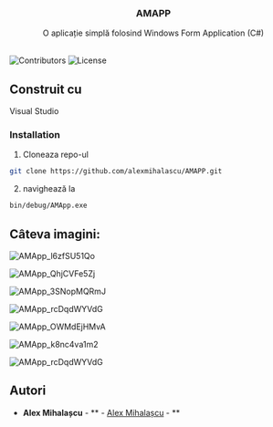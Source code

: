 <br/>
<p align="center">
  <h3 align="center">AMAPP</h3>

  <p align="center">
    O aplicație simplă folosind Windows Form Application (C#)
    <br/>
    <br/>
  </p>
</p>

![Contributors](https://img.shields.io/github/contributors/alexmihalascu/AMAPP?color=dark-green) ![License](https://img.shields.io/github/license/alexmihalascu/AMAPP) 

## Construit cu

Visual Studio


### Installation

1. Cloneaza repo-ul

```sh
git clone https://github.com/alexmihalascu/AMAPP.git
```

2. navighează la

```sh
bin/debug/AMApp.exe
```
## Câteva imagini:
![AMApp_l6zfSU51Qo](https://user-images.githubusercontent.com/41302353/216795076-76747fd2-6656-46a8-9983-deb9205a7702.png)

![AMApp_QhjCVFe5Zj](https://user-images.githubusercontent.com/41302353/216795081-91c03ad9-b324-474b-82f5-d202c8b85d3c.png)

![AMApp_3SNopMQRmJ](https://user-images.githubusercontent.com/41302353/216795085-8a97317d-5a59-4db3-bf93-e84acefbc5ff.png)

![AMApp_rcDqdWYVdG](https://user-images.githubusercontent.com/41302353/216795086-5e588168-4229-461c-abe8-e17db11d49dd.png)

![AMApp_OWMdEjHMvA](https://user-images.githubusercontent.com/41302353/216795087-6581e81f-7bc9-4e2b-a830-2c5703303a90.png)

![AMApp_k8nc4va1m2](https://user-images.githubusercontent.com/41302353/216795091-701aaa99-876d-46b9-81b4-6908d883dad0.png)

![AMApp_rcDqdWYVdG](https://user-images.githubusercontent.com/41302353/216795094-163fe72b-9b9b-4896-a772-3ee767d79ad2.png)

## Autori

* **Alex Mihalașcu** - ** - [Alex Mihalașcu](https://github.com/alexmihalascu) - **
